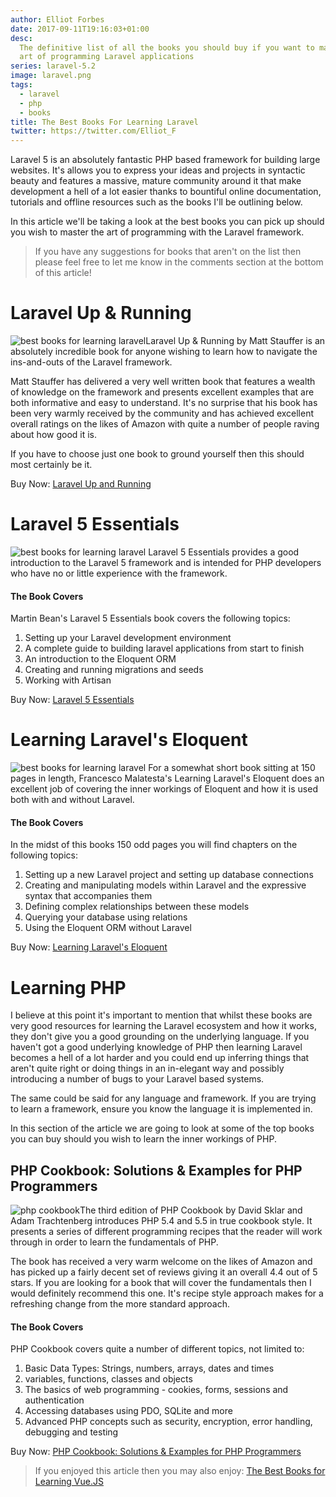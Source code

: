 ```yaml
---
author: Elliot Forbes
date: 2017-09-11T19:16:03+01:00
desc:
  The definitive list of all the books you should buy if you want to master the
  art of programming Laravel applications
series: laravel-5.2
image: laravel.png
tags:
  - laravel
  - php
  - books
title: The Best Books For Learning Laravel
twitter: https://twitter.com/Elliot_F
---
```


Laravel 5 is an absolutely fantastic PHP based framework for building large
websites. It's allows you to express your ideas and projects in syntactic beauty
and features a massive, mature community around it that make development a hell
of a lot easier thanks to bountiful online documentation, tutorials and offline
resources such as the books I'll be outlining below.

In this article we'll be taking a look at the best books you can pick up should
you wish to master the art of programming with the Laravel framework.

> If you have any suggestions for books that aren't on the list then please feel
> free to let me know in the comments section at the bottom of this article!

# Laravel Up & Running

<p><img src="https://images.tutorialedge.net/books/laravel-up-and-running.jpg" alt="best books for learning laravel" class="book-img" />Laravel Up &amp; Running by Matt Stauffer is an absolutely incredible book for anyone wishing to learn how to navigate the ins-and-outs of the Laravel framework. </p>

Matt Stauffer has delivered a very well written book that features a wealth of
knowledge on the framework and presents excellent examples that are both
informative and easy to understand. It's no surprise that his book has been very
warmly received by the community and has achieved excellent overall ratings on
the likes of Amazon with quite a number of people raving about how good it is.

If you have to choose just one book to ground yourself then this should most
certainly be it.

<div class="amazon-link">Buy Now: <a href="http://amzn.to/2wV6Iin">Laravel Up and Running</a></div>

# Laravel 5 Essentials

<p><img src="https://images.tutorialedge.net/books/laravel-5-essentials.jpg" alt="best books for learning laravel" class="book-img" /> Laravel 5 Essentials provides a good introduction to the Laravel 5 framework and is intended for PHP developers who have no or little experience with the framework. </p>

<h4>The Book Covers</h4>

Martin Bean's Laravel 5 Essentials book covers the following topics:

1. Setting up your Laravel development environment
1. A complete guide to building laravel applications from start to finish
1. An introduction to the Eloquent ORM
1. Creating and running migrations and seeds
1. Working with Artisan

<div class="amazon-link">Buy Now: <a href="http://amzn.to/2gWRowq">Laravel 5 Essentials</a></div>

# Learning Laravel's Eloquent

<p><img src="https://images.tutorialedge.net/books/learning-laravels-eloquent.jpg" alt="best books for learning laravel" class="book-img" /> For a somewhat short book sitting at 150 pages in length, Francesco Malatesta's Learning Laravel's Eloquent does an excellent job of covering the inner workings of Eloquent and how it is used both with and without Laravel. </p>

<h4>The Book Covers</h4>

In the midst of this books 150 odd pages you will find chapters on the following
topics:

1. Setting up a new Laravel project and setting up database connections
1. Creating and manipulating models within Laravel and the expressive syntax
   that accompanies them
1. Defining complex relationships between these models
1. Querying your database using relations
1. Using the Eloquent ORM without Laravel

<div class="amazon-link">Buy Now: <a href="http://amzn.to/2gYaQIU">Learning Laravel's Eloquent</a></div>

# Learning PHP

I believe at this point it's important to mention that whilst these books are
very good resources for learning the Laravel ecosystem and how it works, they
don't give you a good grounding on the underlying language. If you haven't got a
good underlying knowledge of PHP then learning Laravel becomes a hell of a lot
harder and you could end up inferring things that aren't quite right or doing
things in an in-elegant way and possibly introducing a number of bugs to your
Laravel based systems.

The same could be said for any language and framework. If you are trying to
learn a framework, ensure you know the language it is implemented in.

In this section of the article we are going to look at some of the top books you
can buy should you wish to learn the inner workings of PHP.

## PHP Cookbook: Solutions & Examples for PHP Programmers

<p><img src="https://images.tutorialedge.net/books/php-cookbook.jpg" alt="php cookbook" class="book-img"/>The third edition of PHP Cookbook by David Sklar and Adam Trachtenberg introduces PHP 5.4 and 5.5 in true cookbook style. It presents a series of different programming recipes that the reader will work through in order to learn the fundamentals of PHP. </p>

The book has received a very warm welcome on the likes of Amazon and has picked
up a fairly decent set of reviews giving it an overall 4.4 out of 5 stars. If
you are looking for a book that will cover the fundamentals then I would
definitely recommend this one. It's recipe style approach makes for a refreshing
change from the more standard approach.

<h4>The Book Covers</h4>

PHP Cookbook covers quite a number of different topics, not limited to:

1. Basic Data Types: Strings, numbers, arrays, dates and times
1. variables, functions, classes and objects
1. The basics of web programming - cookies, forms, sessions and authentication
1. Accessing databases using PDO, SQLite and more
1. Advanced PHP concepts such as security, encryption, error handling, debugging
   and testing

<div class="amazon-link">Buy Now: <a href="http://amzn.to/2xGdOZ3">PHP Cookbook: Solutions &amp; Examples for PHP Programmers</a></div>

> If you enjoyed this article then you may also enjoy:
> [The Best Books for Learning Vue.JS](/javascript/best-books-learning-vuejs/)
